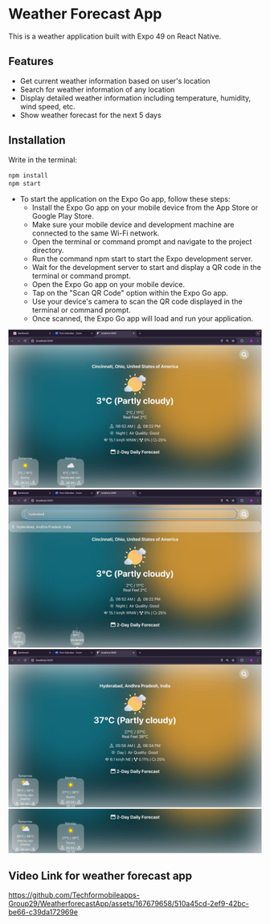 # Weather Forecast App

This is a weather application built with Expo 49 on React Native.

## Features

- Get current weather information based on user's location
- Search for weather information of any location
- Display detailed weather information including temperature, humidity, wind speed, etc.
- Show weather forecast for the next 5 days

## Installation

Write in the terminal:

```bash
npm install
npm start
```

- To start the application on the Expo Go app, follow these steps:
  - Install the Expo Go app on your mobile device from the App Store or Google Play Store.
  - Make sure your mobile device and development machine are connected to the same Wi-Fi network.
  - Open the terminal or command prompt and navigate to the project directory.
  - Run the command npm start to start the Expo development server.
  - Wait for the development server to start and display a QR code in the terminal or command prompt.
  - Open the Expo Go app on your mobile device.
  - Tap on the "Scan QR Code" option within the Expo Go app.
  - Use your device's camera to scan the QR code displayed in the terminal or command prompt.
  - Once scanned, the Expo Go app will load and run your application.
 
![Output1](../images/p_1.png)
![Output2 with other place](../images/p_2.png)
![Output3](../images/p_3.png)
![Forecast](../images/p_4.png)

## Video Link for weather forecast app
https://github.com/Techformobileapps-Group29/WeatherforecastApp/assets/167679658/510a45cd-2ef9-42bc-be66-c39da172969e

